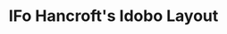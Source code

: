---
layout: layouts/keymapdb_entry.njk
OS: []
keymapAuthor: ifohancroft
firmware: QMK
hasHomeRowMods: False
hasLetterOnThumb: False
keymapImage: https://i.imgur.com/ml1olw4.png
imageDate: idk
keyCount: 75
keyboard: IDOBO
baseLayouts: ["QWERTY"]
languages: ['English']
layerCount: 4
title: "IFo Hancroft's Idobo Layout"
isSplit: False
stagger: ortholinear
summary: 
keymapUrl: https://github.com/ifohancroft/qmk_firmware/tree/master/keyboards/idobo/keymaps/ifohancroft
writeup: https://github.com/ifohancroft/qmk_firmware/tree/master/keyboards/idobo/keymaps/ifohancroft/readme.md
---